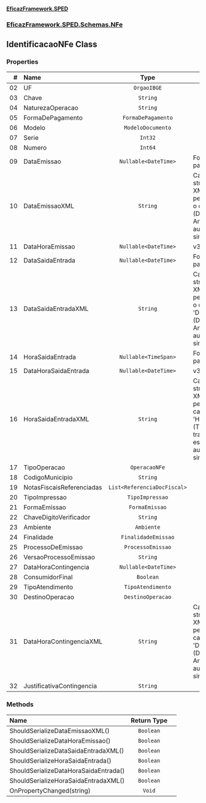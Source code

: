 #### [EficazFramework.SPED](EficazFrameworkSPED.md 'EficazFramework SPED')
### [EficazFramework.SPED.Schemas.NFe](EficazFramework.SPED.Schemas.NFe.md 'EficazFramework.SPED.Schemas.NFe')

## IdentificacaoNFe Class
### Properties

| # | Name | Type | |
| ---: | :--- | :---: | :--- |
| 02 | UF | `OrgaoIBGE` |  |
| 03 | Chave | `String` |  |
| 04 | NaturezaOperacao | `String` |  |
| 05 | FormaDePagamento | `FormaDePagamento` |  |
| 06 | Modelo | `ModeloDocumento` |  |
| 07 | Serie | `Int32` |  |
| 08 | Numero | `Int64` |  |
| 09 | DataEmissao | `Nullable<DateTime>` | Fornece valores válidos para NFe 2.00 e 3.10 |
| 10 | DataEmissaoXML | `String` | Campo em formato string para escrita do XML no padrão exigido pela NF-e 2.00            Utilize o campo 'DataEmissao' (Date?) para trabalho. Ambos estarão            automaticamente em sincronia |
| 11 | DataHoraEmissao | `Nullable<DateTime>` | v3.10 |
| 12 | DataSaidaEntrada | `Nullable<DateTime>` | Fornece valores válidos para NFe 2.00 e 3.10 |
| 13 | DataSaidaEntradaXML | `String` | Campo em formato string para escrita do XML no padrão exigido pela NF-e 2.00            Utilize o campo 'DataSaidaEntrada' (Date?) para trabalho. Ambos estarão            automaticamente em sincronia |
| 14 | HoraSaidaEntrada | `Nullable<TimeSpan>` | Fornece valores válidos para NFe 2.00 e 3.10 |
| 15 | DataHoraSaidaEntrada | `Nullable<DateTime>` | v3.10 |
| 16 | HoraSaidaEntradaXML | `String` | Campo em formato string para escrita do XML no padrão exigido pela NF-e            Utilize o campo 'HoraSaidaEntrada' (TimeSpan?) para trabalho. Ambos estarão            automaticamente em sincronia |
| 17 | TipoOperacao | `OperacaoNFe` |  |
| 18 | CodigoMunicipio | `String` |  |
| 19 | NotasFiscaisReferenciadas | `List<ReferenciaDocFiscal>` |  |
| 20 | TipoImpressao | `TipoImpressao` |  |
| 21 | FormaEmissao | `FormaEmissao` |  |
| 22 | ChaveDigitoVerificador | `String` |  |
| 23 | Ambiente | `Ambiente` |  |
| 24 | Finalidade | `FinalidadeEmissao` |  |
| 25 | ProcessoDeEmissao | `ProcessoEmissao` |  |
| 26 | VersaoProcessoEmissao | `String` |  |
| 27 | DataHoraContingencia | `Nullable<DateTime>` |  |
| 28 | ConsumidorFinal | `Boolean` |  |
| 29 | TipoAtendimento | `TipoAtendimento` |  |
| 30 | DestinoOperacao | `DestinoOperacao` |  |
| 31 | DataHoraContingenciaXML | `String` | Campo em formato string para escrita do XML no padrão exigido pela NF-e            Utilize o campo 'DataHoraContingencia' (Date?) para trabalho. Ambos estarão            automaticamente em sincronia |
| 32 | JustificativaContingencia | `String` |  |
### Methods

| Name | Return Type | |
| :--- | :---: | :--- |
| ShouldSerializeDataEmissaoXML() | `Boolean` |  |
| ShouldSerializeDataHoraEmissao() | `Boolean` |  |
| ShouldSerializeDataSaidaEntradaXML() | `Boolean` |  |
| ShouldSerializeHoraSaidaEntrada() | `Boolean` |  |
| ShouldSerializeDataHoraSaidaEntrada() | `Boolean` |  |
| ShouldSerializeHoraSaidaEntradaXML() | `Boolean` |  |
| OnPropertyChanged(string) | `Void` |  |

